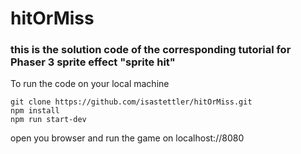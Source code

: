 # hitOrMiss
### this is the solution code of the corresponding tutorial for Phaser 3 sprite effect "sprite hit"

To run the code on your local machine

``` 
git clone https://github.com/isastettler/hitOrMiss.git
npm install
npm run start-dev
```

open you browser and run the game on localhost://8080

